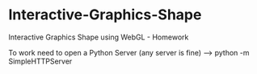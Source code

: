 # Interactive-Graphics-Shape
Interactive Graphics Shape using WebGL - Homework


To work need to open a Python Server (any server is fine) --> python -m SimpleHTTPServer
